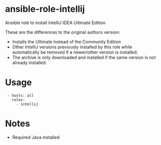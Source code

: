 ansible-role-intellij
=====================

Ansible role to install IntelliJ IDEA Ultimate Edition

These are the differences to the original authors version:

* Installs the Ultimate instead of the Community Edition
* Other IntelliJ versions previously installed by this role while automatically be removed if a newer/other version is installed.
* The archive is only downloaded and installed if the same version is not already installed.

# Usage
```
 - hosts: all
   roles:
     - intellij
```

# Notes
- Required Java installed
